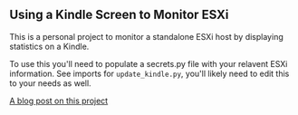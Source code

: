 ## Using a Kindle Screen to Monitor ESXi

This is a personal project to monitor a standalone ESXi host by displaying statistics on a Kindle.

To use this you'll need to populate a secrets.py file with your relavent ESXi information.  See imports for `update_kindle.py`, you'll likely need to edit this to your needs as well.

[A blog post on this project](http://santiagodevelopment.com/p/2020/11/26/kindle-esxi-monitor/)
